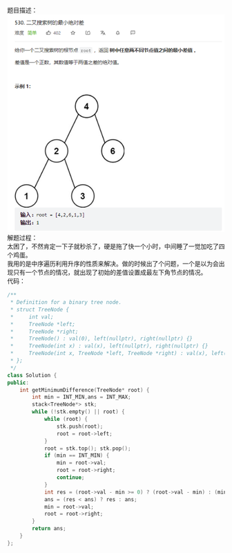 题目描述：  
![image](/basicaldatastructure/binary_tree/image/image32.png)  
解题过程：  
太困了，不然肯定一下子就秒杀了，硬是拖了快一个小时，中间睡了一觉加吃了四个鸡蛋。  
我用的是中序遍历利用升序的性质来解决。做的时候出了个问题，一个是以为会出现只有一个节点的情况，就出现了初始的差值设置成最左下角节点的情况。  
代码：  
```cpp
/**
 * Definition for a binary tree node.
 * struct TreeNode {
 *     int val;
 *     TreeNode *left;
 *     TreeNode *right;
 *     TreeNode() : val(0), left(nullptr), right(nullptr) {}
 *     TreeNode(int x) : val(x), left(nullptr), right(nullptr) {}
 *     TreeNode(int x, TreeNode *left, TreeNode *right) : val(x), left(left), right(right) {}
 * };
 */
class Solution {
public:
    int getMinimumDifference(TreeNode* root) {
        int min = INT_MIN,ans = INT_MAX;
        stack<TreeNode*> stk;
        while (!stk.empty() || root) {
            while (root) {
                stk.push(root);
                root = root->left;
            }
            root = stk.top(); stk.pop();
            if (min == INT_MIN) {
                min = root->val;
                root = root->right;
                continue;
            }
            int res = (root->val - min >= 0) ? (root->val - min) : (min - root->val);
            ans = (res < ans) ? res : ans;
            min = root->val;
            root = root->right;
        }
        return ans;
    }
};
```